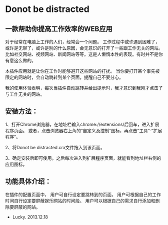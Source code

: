 # Donot be distracted
一款帮助你提高工作效率的WEB应用
------

对于经常在电脑上工作的人们，经常会一个问题。
工作过程中或许遇到困难了，或许是无聊了，或许是别的什么原因，会无意识的打开了一些跟工作无关的网站。
比如社交网站、视频网站、新闻网站等等。这是人懒惰本性的表现。有时并不是你有意这么做的。


本插件应用就是让你在工作时能够避开这些网站的打扰。
当你要打开某个事先被限定的网站时，会自动跳转到某个页面，提醒自己不要分心。

我的使用体验表明，每次当插件自动跳转并给出提示时，我才意识到我刚才点击了与工作无关的网站。



## 安装方法：
1、打开Chrome浏览器，在地址栏输入chrome://extensions/后回车，进入扩展程序页面。
或者，点击浏览器右上角的“自定义及控制”图标，再点击“工具”-“扩展程序”。

2、将Donot be distracted.crx文件拖入到该页面。

3、确定安装后即可使用。之后每次进入到扩展程序页面，就能看到地址栏右侧的应用图标。




## 功能具体介绍：
在插件的配置页面中，
用户可自行设定要跳转到的页面。
用户可根据自己的工作时间自行设定要屏蔽娱乐网站的时间段。
用户可以根据自己的需求自行添加和删除要屏蔽的网站。


- Lucky. 2013.12.18
